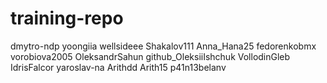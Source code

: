 # training-repo
dmytro-ndp 
yoongiia 
wellsideee 
Shakalov111 
Anna_Hana25
fedorenkobmx
vorobiova2005
OleksandrSahun
github_OleksiiIshchuk VollodinGleb
IdrisFalcor 
yaroslav-na
Arithdd
Arith15
p41n13belanv
